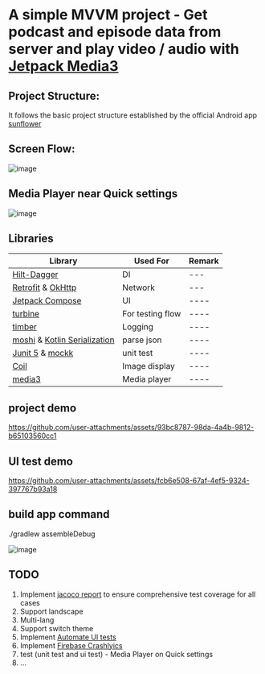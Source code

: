# A simple MVVM project - Get podcast and episode data from server and play video / audio with [Jetpack Media3](https://developer.android.com/media/media3)

## Project Structure:
It follows the basic project structure established by the official Android app  [sunflower](https://github.com/android/sunflower)

## Screen Flow:
![image](https://github.com/user-attachments/assets/04598a94-97ed-4435-9b9d-d9a4b4e13969)

## Media Player near Quick settings
![image](https://github.com/user-attachments/assets/daaeaebc-eb5a-4508-a91a-66bf7e57c427)


## Libraries 
| Library           | Used For                  | Remark |
|-------------------|---------------------------| ------ |
|[Hilt-Dagger](https://developer.android.com/training/dependency-injection/hilt-android)|DI| --- |
|[Retrofit](https://square.github.io/retrofit/) & [OkHttp](https://square.github.io/okhttp/) |Network| --- |
| [Jetpack Compose](https://developer.android.com/develop/ui/compose)           | UI           | ---- |
| [turbine](https://github.com/cashapp/turbine)           | For testing flow          | ----|
| [timber](https://github.com/JakeWharton/timber)            | Logging                   | ----|
| [moshi](https://github.com/square/moshi) & [Kotlin Serialization﻿](https://kotlinlang.org/docs/serialization.html)  | parse json                | ----|
|  [Junit 5](https://junit.org/junit5/) & [mockk](https://mockk.io/)              | unit test           | ----| 
|   [Coil](https://coil-kt.github.io/coil/)             | Image display           | ----| 
|   [media3](https://developer.android.com/media/media3)            | Media player           | ----| 

## project demo
https://github.com/user-attachments/assets/93bc8787-98da-4a4b-9812-b65103560cc1

## UI test demo
https://github.com/user-attachments/assets/fcb6e508-67af-4ef5-9324-397767b93a18


## build app command
./gradlew assembleDebug

![image](https://github.com/user-attachments/assets/cc5d6db2-c947-48fe-90f4-f34d6efeda00)

## TODO
1. Implement [jacoco report](https://www.baeldung.com/jacoco) to ensure comprehensive test coverage for all cases
2. Support landscape
3. Multi-lang
4. Support switch theme
5. Implement [Automate UI tests](https://developer.android.com/training/testing/instrumented-tests/ui-tests) 
6. Implement [Firebase Crashlyics](https://firebase.google.com/docs/crashlytics)
7. test (unit test and ui test) - Media Player on Quick settings
8. ...
